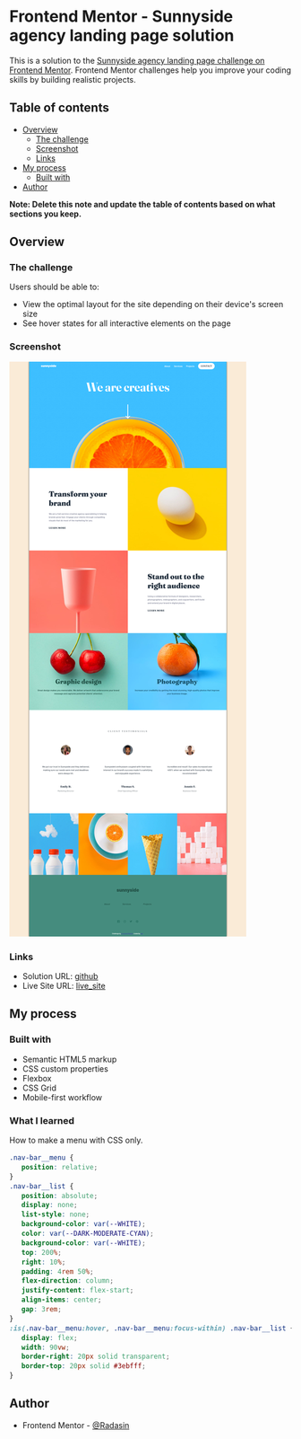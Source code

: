 # Frontend Mentor - Sunnyside agency landing page solution

This is a solution to the [Sunnyside agency landing page challenge on Frontend Mentor](https://www.frontendmentor.io/challenges/sunnyside-agency-landing-page-7yVs3B6ef). Frontend Mentor challenges help you improve your coding skills by building realistic projects.

## Table of contents

- [Overview](#overview)
  - [The challenge](#the-challenge)
  - [Screenshot](#screenshot)
  - [Links](#links)
- [My process](#my-process)
  - [Built with](#built-with)
- [Author](#author)


**Note: Delete this note and update the table of contents based on what sections you keep.**

## Overview

### The challenge

Users should be able to:

- View the optimal layout for the site depending on their device's screen size
- See hover states for all interactive elements on the page

### Screenshot

![firefox](./screenshotDesktop.png)

### Links

- Solution URL: [github](https://github.com/RadasinR/sunnyside.git)
- Live Site URL: [live_site](https://your-live-site-url.com)

## My process

### Built with

- Semantic HTML5 markup
- CSS custom properties
- Flexbox
- CSS Grid
- Mobile-first workflow

### What I learned
How to make a menu with CSS only.

```css
.nav-bar__menu {
   position: relative;
}
.nav-bar__list {
   position: absolute;
   display: none;
   list-style: none;
   background-color: var(--WHITE);
   color: var(--DARK-MODERATE-CYAN);
   background-color: var(--WHITE);
   top: 200%;
   right: 10%;
   padding: 4rem 50%;
   flex-direction: column;
   justify-content: flex-start;
   align-items: center;
   gap: 3rem;
}
:is(.nav-bar__menu:hover, .nav-bar__menu:focus-within) .nav-bar__list {
   display: flex;
   width: 90vw;
   border-right: 20px solid transparent;
   border-top: 20px solid #3ebfff;
}
```

## Author

- Frontend Mentor - [@Radasin](https://www.frontendmentor.io/profile/Radasin)
